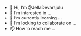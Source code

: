 - 👋 Hi, I’m @JellaDevarajulu
- 👀 I’m interested in ...
- 🌱 I’m currently learning ...
- 💞️ I’m looking to collaborate on ...
- 📫 How to reach me ...

<!---
JellaDevarajulu/JellaDevarajulu is a ✨ special ✨ repository because its `README.md` (this file) appears on your GitHub profile.
You can click the Preview link to take a look at your changes.
--->
